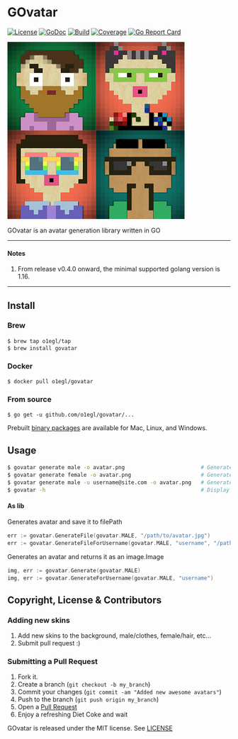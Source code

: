 # GOvatar
[![License](http://img.shields.io/:license-mit-blue.svg)](LICENSE)
[![GoDoc](https://godoc.org/github.com/o1egl/govatar?status.svg)](https://godoc.org/github.com/o1egl/govatar)
[![Build](https://github.com/o1egl/govatar/actions/workflows/main.yaml/badge.svg)](https://github.com/o1egl/govatar/actions/workflows/main.yaml)
[![Coverage](https://codecov.io/gh/o1egl/govatar/branch/master/graph/badge.svg)](https://codecov.io/gh/o1egl/govatar)
[![Go Report Card](https://goreportcard.com/badge/github.com/o1egl/govatar)](https://goreportcard.com/report/github.com/o1egl/govatar)

![GOvatar image](files/avatars.jpg)

GOvatar is an avatar generation library written in GO

---

#### Notes
1. From release v0.4.0 onward, the minimal supported golang version is 1.16.

---

## Install

### Brew

```
$ brew tap o1egl/tap
$ brew install govatar
```

### Docker

```
$ docker pull o1egl/govatar
```

### From source

```
$ go get -u github.com/o1egl/govatar/...
```

Prebuilt [binary packages](https://github.com/o1egl/govatar/releases) are available for Mac, Linux, and Windows.

## Usage

```bash
$ govatar generate male -o avatar.png                        # Generates random avatar.png for male
$ govatar generate female -o avatar.png                      # Generates random avatar.png for female
$ govatar generate male -u username@site.com -o avatar.png   # Generates avatar.png for specified username
$ govatar -h                                                 # Display help message
```

#### As lib

Generates avatar and save it to filePath

```go
err := govatar.GenerateFile(govatar.MALE, "/path/to/avatar.jpg")
err := govatar.GenerateFileForUsername(govatar.MALE, "username", "/path/to/avatar.jpg")
````

Generates an avatar and returns it as an image.Image

```go
img, err := govatar.Generate(govatar.MALE)
img, err := govatar.GenerateForUsername(govatar.MALE, "username")
````


## Copyright, License & Contributors

### Adding new skins

1. Add new skins to the background, male/clothes, female/hair, etc...
2. Submit pull request :)

### Submitting a Pull Request

1. Fork it.
2. Create a branch (`git checkout -b my_branch`)
3. Commit your changes (`git commit -am "Added new awesome avatars"`)
4. Push to the branch (`git push origin my_branch`)
5. Open a [Pull Request](https://github.com/o1egl/govatar/pulls)
6. Enjoy a refreshing Diet Coke and wait

GOvatar is released under the MIT license. See [LICENSE](LICENSE)
